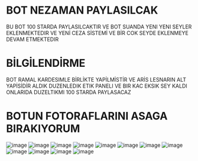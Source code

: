 # BOT NEZAMAN PAYLASILCAK
BU BOT 100 STARDA PAYLASILCAKTIR VE BOT SUANDA YENI YENI SEYLER EKLENMEKTEDIR  VE YENİ CEZA SİSTEMİ VE BİR COK SEYDE EKLENMEYE DEVAM ETMEKTEDIR

# BİLGİLENDİRME
BOT RAMAL KARDESIMLE BİRLİKTE YAPİLMİSTİR VE ARİS LESNARIN ALT YAPİSİDİR ALDIK DUZENLEDIK ETIK PANELI VE BIR KAC EKSIK SEY KALDI ONLARIDA DUZELTIKMI 100 STARDA PAYLASACAZ

# BOTUN FOTORAFLARINI ASAGA BIRAKIYORUM


![image](https://cdn.discordapp.com/attachments/1019165198109646858/1032453812868354098/unknown.pngg)
![image](https://cdn.discordapp.com/attachments/1019165198109646858/1032454275424583780/unknown.png)
![image](https://cdn.discordapp.com/attachments/1019165198109646858/1032454091626000484/unknown.png)
![image](https://cdn.discordapp.com/attachments/1019165198109646858/1032453980988637214/unknown.png)
![image](https://cdn.discordapp.com/attachments/1019165198109646858/1032396678742949919/unknown.png)
![image](https://cdn.discordapp.com/attachments/1019165198109646858/1032397397512429579/unknown.png)
![image](https://cdn.discordapp.com/attachments/1019165198109646858/1032398305914798160/unknown.png)
![image](https://cdn.discordapp.com/attachments/1019165198109646858/1032398306380361808/unknown.png)
![image](https://cdn.discordapp.com/attachments/1019165198109646858/1032398499121209455/unknown.png)
![image](https://cdn.discordapp.com/attachments/1019165198109646858/1032398892253315092/unknown.png)
![image](https://cdn.discordapp.com/attachments/1019165198109646858/1032400642905493544/unknown.png)
![image](https://cdn.discordapp.com/attachments/1019165198109646858/1032412439930732604/unknown.png)
